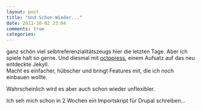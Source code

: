 ```yaml
---
layout: post
title: "Und Schon Wieder..."
date: 2011-10-02 23:04
comments: true
categories: 
---
```

ganz schön viel selbtreferenzialitätszeugs hier die letzten Tage. Aber ich spiele
halt so gerne. Und diesmal mit [octopress](http://octorpress.org), einem Aufsatz
auf das neu entdeckte Jekyll.  
Macht es einfacher, hübscher und bringt Features mit, die ich noch einbauen wollte.

Wahrscheinlich wird es aber auch schon wieder unflexibler.

Ich seh mich schon in 2 Wochen ein Importskript für Drupal schreiben…